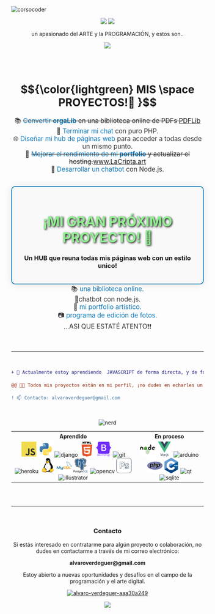 <p align="left">
  <img src="https://komarev.com/ghpvc/?username=corsocoder&label=Profile%20views&color=0e75b6&style=flat" alt="corsocoder">
</p>


<p align="center">
  <img src="https://web.archive.org/web/20040409202342/http://www.geocities.com:80/artists_tzora/images/flowerbar.gif">
  <img src="https://github.com/CorsoCoder/CorsoCoder/assets/45120484/8a528e0f-41e5-451c-a3fd-74208973c4cd.gif">
</p>

<div id="PRESENTACION" align="center">
  <!--<img style="height:50px; width:auto;" src="https://github.com/CorsoCoder/CorsoCoder/assets/45120484/496dfc87-4d2e-4fc5-abd9-3c10c0682c7b" alt="Presentación">
  <br>
  <img style="height:50px; width:auto;" src="https://github.com/CorsoCoder/CorsoCoder/assets/45120484/1006c631-dc03-4368-93f3-1a871ae63db3" alt="Presentación">-->
  <p> un apasionado del ARTE y la PROGRAMACIÓN, y estos son.. </p>
</div>

<p align="center">
  <img src="https://web.archive.org/web/20040409202342/http://www.geocities.com:80/artists_tzora/images/flowerbar.gif">
</p>
<br>
<br>


# $${\color{lightgreen} MIS \space PROYECTOS!🎉 }$$


<div align="center">

<span style="font-size: 1.2em; color: #333;">
📚 <del>
  <a href="https://github.com/CorsoCoder/orgaLib" style="color: #0e75b6; text-decoration: none;">
    Convertir <strong>orgaLib</strong></a> en una biblioteca online de PDFs
    </del>
  <a href="https://github.com/CorsoCoder/PDFLib" tyle="color: #0e75b6; text-decoration: none;">PDFLib</a>
</span>

<br>

<span style="font-size: 1.2em; color: #333;">
💬 <a href="https://lacripta.art" style="color: #0e75b6; text-decoration: none;">Terminar mi chat</a> con puro PHP.
</span>

<br>

<span style="font-size: 1.2em; color: #333;">
🌐 <a href="#" style="color: #0e75b6; text-decoration: none;">Diseñar mi hub de páginas web</a> para acceder a todas desde un mismo punto.
</span>

<br>

<span style="font-size: 1.2em; color: #333;">
🚀 <del><a href="https://lacripta.pythonanywhere.com/" style="color: #0e75b6; text-decoration: none;">Mejorar el rendimiento de mi  <strong>portfolio</strong></a> y actualizar el hosting.</del><a href="https://www.lacripta.art">www.LaCripta.art</a>
</span>

<br>

<span style="font-size: 1.2em; color: #333;">
🤖 <a href="#" style="color: #0e75b6; text-decoration: none;">Desarrollar un chatbot</a> con Node.js.
</span>

</div>

<br>
<br>

<div align="center" style="padding: 20px; border: 2px solid #0e75b6; border-radius: 10px; box-shadow: 0px 0px 20px rgba(0, 0, 0, 0.1); background-color: #f9f9f9;">
  <h1 style="color: lightgreen; font-size: 2.5em; text-shadow: 2px 2px 5px #000;">
    ¡MI GRAN PRÓXIMO PROYECTO! 🚀
  </h1>
  <h3>Un HUB  que reuna todas mis páginas web con un estilo unico!</h3>
</div>


<div align="center">

<span style="font-size: 1.2em; color: #333;">
📚 <a href="https://github.com/CorsoCoder/PDFLib" style="color: #0e75b6; text-decoration: none;">una biblioteca online. </a>
</span>

<br>

<span style="font-size: 1.2em; color: #333;">
🤖chatbot con node.js.
</span>

<br>

<span style="font-size: 1.2em; color: #333;">
🎨 <a href="https://lacripta.pythonanywhere.com/" style="color: #0e75b6; text-decoration: none;">mi portfolio artístico. </a>
</span>

<br>

<span style="font-size: 1.2em; color: #333;">
📷 <a href="https://github.com/CorsoCoder/MODT" style="color: #0e75b6; text-decoration: none;">programa de edición de fotos. </a>
</span>

<br>

<span style="font-size: 1.2em; color: #333;">
    ...ASI QUE ESTATÉ ATENTO❗❗
</span>
</div>

<br>
<br>
<hr>
<br>


``` diff
+ 🌱 Actualmente estoy aprendiendo  JAVASCRIPT de forma directa, y de forma indirecta sigo masterizando mis conocimientos de Python y Django.

@@ 👨‍💻 Todos mis proyectos están en mi perfil, ¡no dudes en echarles un vistazo, puede que te sorprendan! @@

! 📫 Contacto: alvaroverdeguer@gmail.com
``` 

<br>
<br>

<div align="center">
  <img src="https://web.archive.org/web/20090727211214/http://www.geocities.com/francesconestela/bignerd.gif" alt="nerd" width="50px">
</div>


<div align="center">
  <table>
    <tr>
      <th>Aprendido</th>
      <th>En proceso</th>
    </tr>
    <tr>
      <td align="center">
        <img src="https://raw.githubusercontent.com/devicons/devicon/master/icons/javascript/javascript-original.svg" alt="javascript" width="40" height="40"/>
        <img src="https://raw.githubusercontent.com/devicons/devicon/master/icons/python/python-original.svg" alt="python" width="40" height="40"/>
        <img src="https://cdn.worldvectorlogo.com/logos/django.svg" alt="django" width="40" height="40"/>
        <img src="https://raw.githubusercontent.com/devicons/devicon/master/icons/html5/html5-original-wordmark.svg" alt="html5" width="40" height="40"/>
        <img src="https://raw.githubusercontent.com/devicons/devicon/master/icons/bootstrap/bootstrap-plain-wordmark.svg" alt="bootstrap" width="40" height="40"/>
        <img src="https://www.vectorlogo.zone/logos/git-scm/git-scm-icon.svg" alt="git" width="40" height="40"/>
        <img src="https://www.vectorlogo.zone/logos/heroku/heroku-icon.svg" alt="heroku" width="40" height="40"/>
        <img src="https://raw.githubusercontent.com/devicons/devicon/master/icons/linux/linux-original.svg" alt="linux" width="40" height="40"/>
        <img src="https://raw.githubusercontent.com/devicons/devicon/master/icons/mysql/mysql-original-wordmark.svg" alt="mysql" width="40" height="40"/>
        <img src="https://raw.githubusercontent.com/devicons/devicon/master/icons/postgresql/postgresql-original-wordmark.svg" alt="postgresql" width="40" height="40"/>
        <img src="https://www.vectorlogo.zone/logos/opencv/opencv-icon.svg" alt="opencv" width="40" height="40"/>
        <img src="https://raw.githubusercontent.com/devicons/devicon/master/icons/photoshop/photoshop-line.svg" alt="photoshop" width="40" height="40"/>
        <img src="https://www.vectorlogo.zone/logos/adobe_illustrator/adobe_illustrator-icon.svg" alt="illustrator" width="40" height="40"/>
      </td>
      <td align="center">
        <img src="https://raw.githubusercontent.com/devicons/devicon/master/icons/nodejs/nodejs-original-wordmark.svg" alt="nodejs" width="40" height="40"/>
        <img src="https://raw.githubusercontent.com/devicons/devicon/master/icons/vuejs/vuejs-original-wordmark.svg" alt="vuejs" width="40" height="40"/>
        <img src="https://cdn.worldvectorlogo.com/logos/arduino-1.svg" alt="arduino" width="40" height="40"/>
        <img src="https://raw.githubusercontent.com/devicons/devicon/master/icons/php/php-original.svg" alt="php" width="40" height="40"/>
        <img src="https://raw.githubusercontent.com/devicons/devicon/master/icons/cplusplus/cplusplus-original.svg" alt="cplusplus" width="40" height="40"/>
        <img src="https://upload.wikimedia.org/wikipedia/commons/0/0b/Qt_logo_2016.svg" alt="qt" width="40" height="40"/>
        <img src="https://www.vectorlogo.zone/logos/sqlite/sqlite-icon.svg" alt="sqlite" width="40" height="40"/>
      </td>
    </tr>
  </table>
</div>

<br>
<br>
<hr>
<br>

<div align="center">
  <h3>Contacto</h3>
  <p>Si estás interesado en contratarme para algún proyecto o colaboración, no dudes en contactarme a través de mi correo electrónico:</p>
  <p><strong>alvaroverdeguer@gmail.com</strong></p>
  <p>Estoy abierto a nuevas oportunidades y desafíos en el campo de la programación y el arte digital.</p>
  <p align="center">
    <a href="https://linkedin.com/in/alvaro-verdeguer-aaa30a249" target="blank">
      <img src="https://raw.githubusercontent.com/rahuldkjain/github-profile-readme-generator/master/src/images/icons/Social/linked-in-alt.svg" alt="alvaro-verdeguer-aaa30a249" height="30" width="40" />
    </a>
  </p>
</div>

<p align="center">
  <img src="https://web.archive.org/web/20040409202342/http://www.geocities.com:80/artists_tzora/images/flowerbar.gif">
</p>
